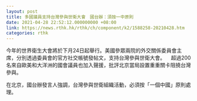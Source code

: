 ```yaml
---
layout: post
title: 多國議員支持台灣參與世衛大會　國台辦：須按一中原則
date: 2021-04-28 22:52:12.000000000 +08:00
link: https://news.rthk.hk/rthk/ch/component/k2/1588258-20210428.htm
categories: rthk
---
```


今年的世界衛生大會將於下月24日起舉行。美國參眾兩院的外交關係委員會主席，分別透過委員會的官方社交帳號發帖文，支持台灣參與世衛大會。 
 
超過200名來自歐美和大洋洲的國會議員也加入聲援，批評北京當局設置重重關卡阻撓台灣參與。

在北京，國台辦發言人強調，台灣參與世衛組織活動，必須按「一個中國」原則處理。
